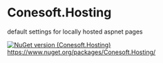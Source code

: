 # Conesoft.Hosting
default settings for locally hosted aspnet pages

[![NuGet version (Conesoft.Hosting)](https://img.shields.io/nuget/v/Conesoft.Hosting.svg?style=flat-square)](https://www.nuget.org/packages/Conesoft.Hosting/)
https://www.nuget.org/packages/Conesoft.Hosting/
